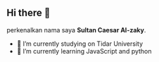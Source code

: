 ## Hi there 👋

perkenalkan nama saya **Sultan Caesar Al-zaky**. <br>


- 🔭 I’m currently studying on Tidar University
- 🌱 I’m currently learning JavaScript and python
